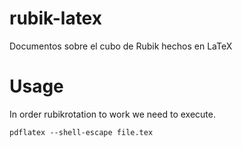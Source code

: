 # rubik-latex
Documentos sobre el cubo de Rubik hechos en LaTeX

Usage
=====

In order rubikrotation to work we need to execute.
```
pdflatex --shell-escape file.tex
```
